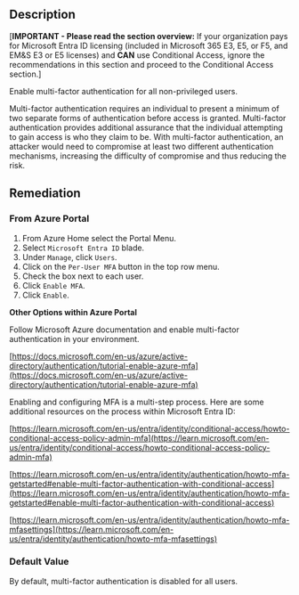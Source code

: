 ## Description

[**IMPORTANT - Please read the section overview:** If your organization pays for Microsoft Entra ID licensing (included in Microsoft 365 E3, E5, or F5, and EM&S E3 or E5 licenses) and **CAN** use Conditional Access, ignore the recommendations in this section and proceed to the Conditional Access section.]

Enable multi-factor authentication for all non-privileged users.

Multi-factor authentication requires an individual to present a minimum of two separate forms of authentication before access is granted. Multi-factor authentication provides additional assurance that the individual attempting to gain access is who they claim to be. With multi-factor authentication, an attacker would need to compromise at least two different authentication mechanisms, increasing the difficulty of compromise and thus reducing the risk.

## Remediation

### From Azure Portal

1. From Azure Home select the Portal Menu.
2. Select `Microsoft Entra ID` blade.
3. Under `Manage`, click `Users`.
4. Click on the `Per-User MFA` button in the top row menu.
5. Check the box next to each user.
6. Click `Enable MFA`.
7. Click `Enable`.

**Other Options within Azure Portal**

Follow Microsoft Azure documentation and enable multi-factor authentication in your environment.

[https://docs.microsoft.com/en-us/azure/active-directory/authentication/tutorial-enable-azure-mfa](https://docs.microsoft.com/en-us/azure/active-directory/authentication/tutorial-enable-azure-mfa)

Enabling and configuring MFA is a multi-step process. Here are some additional resources on the process within Microsoft Entra ID:

[https://learn.microsoft.com/en-us/entra/identity/conditional-access/howto-conditional-access-policy-admin-mfa](https://learn.microsoft.com/en-us/entra/identity/conditional-access/howto-conditional-access-policy-admin-mfa)

[https://learn.microsoft.com/en-us/entra/identity/authentication/howto-mfa-getstarted#enable-multi-factor-authentication-with-conditional-access](https://learn.microsoft.com/en-us/entra/identity/authentication/howto-mfa-getstarted#enable-multi-factor-authentication-with-conditional-access)

[https://learn.microsoft.com/en-us/entra/identity/authentication/howto-mfa-mfasettings](https://learn.microsoft.com/en-us/entra/identity/authentication/howto-mfa-mfasettings)

### Default Value

By default, multi-factor authentication is disabled for all users.
